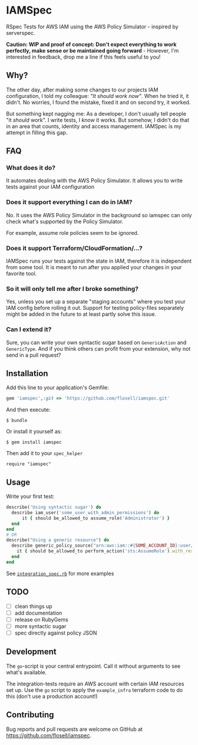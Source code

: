 # IAMSpec

RSpec Tests for AWS IAM using the AWS Policy Simulator - inspired by serverspec.

**Caution: WIP and proof of concept: Don't expect everything to work perfectly, make sense or be maintained going forward** - However, I'm interested in feedback, drop me a line if this feels useful to you!

## Why?

The other day, after making some changes to our projects IAM configuration, I told my colleague: _"It should work now"_. When he tried it, it didn't. No worries, I found the mistake, fixed it and on second try, it worked. 

But something kept nagging me: As a developer, I don't usually tell people "it _should_ work". I write tests, I _know_ it works. But somehow, I didn't do that in an area that counts, identity and access management. IAMSpec is my attempt in filling this gap.
 
## FAQ

### What does it do? 

It automates dealing with the AWS Policy Simulator. It allows you to write tests against your IAM configuration

### Does it support everything I can do in IAM? 

No. It uses the AWS Policy Simulator in the background so iamspec can only check what's supported by the Policy Simulator.

For example, assume role policies seem to be ignored. 

### Does it support Terraform/CloudFormation/...?
 
IAMSpec runs your tests against the state in IAM, therefore it is independent from some tool. It is meant to run after you applied your changes in your favorite tool. 

### So it will only tell me after I broke something? 

Yes, unless you set up a separate "staging accounts" where you test your IAM config before rolling it out. Support for testing policy-files separately might be added in the future to at least partly solve this issue. 

### Can I extend it? 

Sure, you can write your own syntactic sugar based on `GenericAction` and `GenericType`. And if you think others can profit from your extension, why not send in a pull request?

## Installation

Add this line to your application's Gemfile:

```ruby
gem 'iamspec',:git => 'https://github.com/flosell/iamspec.git'
```

And then execute:

    $ bundle

Or install it yourself as:

    $ gem install iamspec

Then add it to your `spec_helper`

    require "iamspec"

## Usage

Write your first test: 

```ruby
describe('Using syntactic sugar') do
  describe iam_user('some_user_with_admin_permissions') do
      it { should be_allowed_to assume_role('Administrator') }
  end
end
# OR 
describe("Using a generic resource") do
  describe generic_policy_source("arn:aws:iam::#{SOME_ACCOUNT_ID}:user/some_user_with_admin_permissions") do
    it { should be_allowed_to perform_action('sts:AssumeRole').with_resource("arn:aws:iam::#{SOME_ACCOUNT_ID}:role/Administrator") }
  end
end
```

See [`integration_spec.rb`](spec/integration_spec.rb) for more examples

## TODO

* [ ] clean things up
* [ ] add documentation
* [ ] release on RubyGems
* [ ] more syntactic sugar
* [ ] spec directly against policy JSON

## Development

The `go`-script is your central entrypoint. Call it without arguments to see what's available.

The integration-tests require an AWS account with certain IAM resources set up. Use the `go` script to apply the `example_infra` terraform code to do this (don't use a production account!)

## Contributing

Bug reports and pull requests are welcome on GitHub at https://github.com/flosell/iamspec.

